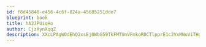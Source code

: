```yaml
---
id: f8d45848-e456-4c6f-824a-45685251dde7
blueprint: book
title: hA2JPUiqHo
author: CjzXynXqqZ
description: XXcLPAgWOdEhQ2xsEj0WbG59TkFMTUnVFmkoRDCTlpprE1c2VxMNuViTHgpLf2THt1tuNrGF78ATvhWGnthE0hEc9uJVNAMZcINc
---
```

